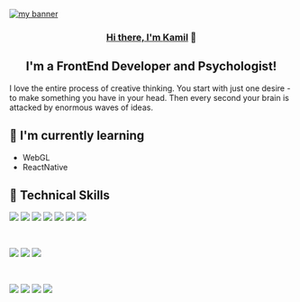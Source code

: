 <p align="center">
  </a>
</p>
<a href="https://swedishsailor.github.io/portfolio/" target="_blank" rel="noreferrer"><img src="https://i.postimg.cc/wBLrhV89/basil-omori.gif" alt="my banner">
<h3 align="center">
Hi there, I'm <a href="https://swedishsailor.github.io/portfolio/" target="_blank" rel="noreferrer">Kamil</a> 👋
</h3>

<h2 align="center">
I'm a FrontEnd Developer and Psychologist!
</h2> 

I love the entire process of creative thinking. You start with just one desire - to make something you have in your head. Then every second your brain is attacked by enormous waves of ideas.

<!--
### 🤝 Connect with me:

<a href="https://www.linkedin.com/in/yushi95/"><img align="left" src="https://raw.githubusercontent.com/yushi1007/yushi1007/main/images/linkedin.svg" alt="Yu Shi | LinkedIn" width="21px"/></a>
<a href="https://instagram.com/yushi.95"><img align="left" src="https://raw.githubusercontent.com/yushi1007/yushi1007/main/images/instagram.svg" alt="Yu Shi | Instagram" width="21px"/></a>
<a href="https://yushi95.medium.com/"><img align="left" src="https://raw.githubusercontent.com/yushi1007/yushi1007/main/images/medium.svg" alt="Yu Shi | Medium" width="21px"/></a>
</br>
-->
## 🌱 I'm currently learning

- WebGL
- ReactNative

## 💼 Technical Skills

![](https://img.shields.io/badge/Code-React-informational?style=flat&logo=react&color=61DAFB)
![](https://img.shields.io/badge/Code-JavaScript-informational?style=flat&logo=JavaScript&color=F7DF1E)
![](https://img.shields.io/badge/Code-TypeScript-informational?style=flat&logo=TypeScript&color=1e3799)
![](https://img.shields.io/badge/Code-Python-informational?style=flat&logo=Python&color=f6b93b)
![](https://img.shields.io/badge/Code-HTML5-informational?style=flat&logo=HTML5&color=E34F26)
![](https://img.shields.io/badge/Code-Flutter-informational?style=flat&logo=Flutter&color=48dbfb)
![](https://img.shields.io/badge/Code-Dart-informational?style=flat&logo=Dart&color=341f97)

</br>

![](https://img.shields.io/badge/Style-Sass-informational?style=flat&logo=Sass&color=7952B3)
![](https://img.shields.io/badge/Style-CSS3-informational?style=flat&logo=CSS3&color=1572B6)
![](https://img.shields.io/badge/Style-styled--components-informational?style=flat&logo=styled-components&color=DB7093)


</br>

![](https://img.shields.io/badge/Tools-NPM-informational?style=flat&logo=NPM&color=CB3837)
![](https://img.shields.io/badge/Tools-Heroku-informational?style=flat&logo=Heroku&color=430098)
![](https://img.shields.io/badge/Tools-Git-informational?style=flat&logo=Git&color=F05032)
![](https://img.shields.io/badge/Tools-GitHub-informational?style=flat&logo=GitHub&color=181717)

<!--

## 📈 GitHub Stats 

[![Top Langs](https://github-readme-stats.vercel.app/api/top-langs/?username=swedishsailor&layout=compact)](https://github.com/swedishsailor)
-->

<!--

**swedishsailor/swedishsailor** is a ✨ _special_ ✨ repository because its `README.md` (this file) appears on your GitHub profile.

Here are some ideas to get you started:

- 🔭 I’m currently working on ...
- 🌱 I’m currently learning ...
- 👯 I’m looking to collaborate on ...
- 🤔 I’m looking for help with ...
- 💬 Ask me about ...
- 📫 How to reach me: ...
- 😄 Pronouns: ...
- ⚡ Fun fact: ...
<a href="https://swedishsailor.github.io/portfolio/" target="_blank" rel="noreferrer"><img src="https://i.postimg.cc/SKzjJv35/Kamil-ygowski-1.png" alt="my banner">
![alt text](https://i.postimg.cc/Pr9pcDdL/small-scared-basil.gif)
-->
